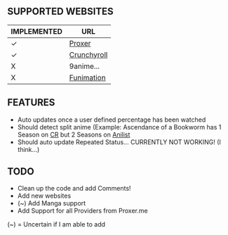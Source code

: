 ## SUPPORTED WEBSITES

|IMPLEMENTED | URL |
|--|--|
| ✓ | [Proxer](https://proxer.me/) |
| ✓ | [Crunchyroll](https://www.crunchyroll.com/) |
| X | 9anime... |
| X | [Funimation](https://www.funimation.com/)


## FEATURES

 - Auto updates once a user defined percentage has been watched
 - Should detect split anime (Example: Ascendance of a Bookworm has 1 Season on [CR](https://www.crunchyroll.com/ascendance-of-a-bookworm) but 2 Seasons on [Anilist](https://anilist.co/anime/113693/Honzuki-no-Gekokujou-Shisho-ni-Naru-Tame-ni-wa-Shudan-wo-Erandeiraremasen-2/)
 - Should auto update Repeated Status... CURRENTLY NOT WORKING! (I think...)

## TODO

 - Clean up the code and add Comments!
 - Add new websites
 - (~) Add Manga support
 - Add Support for all Providers from Proxer.me

(~) = Uncertain if I am able to add
